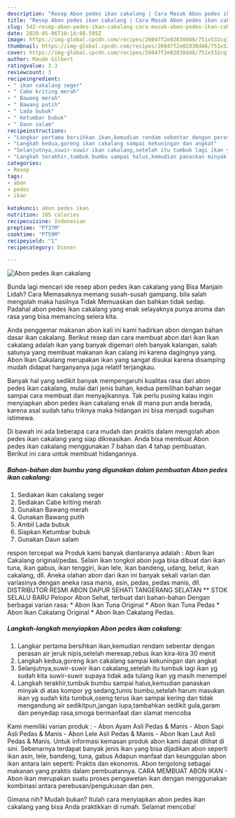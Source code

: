 ```yaml
---
description: "Resep Abon pedes ikan cakalang | Cara Masak Abon pedes ikan cakalang Yang Enak dan Simpel"
title: "Resep Abon pedes ikan cakalang | Cara Masak Abon pedes ikan cakalang Yang Enak dan Simpel"
slug: 542-resep-abon-pedes-ikan-cakalang-cara-masak-abon-pedes-ikan-cakalang-yang-enak-dan-simpel
date: 2020-05-06T10:14:08.595Z
image: https://img-global.cpcdn.com/recipes/26047f2e02830d48/751x532cq70/abon-pedes-ikan-cakalang-foto-resep-utama.jpg
thumbnail: https://img-global.cpcdn.com/recipes/26047f2e02830d48/751x532cq70/abon-pedes-ikan-cakalang-foto-resep-utama.jpg
cover: https://img-global.cpcdn.com/recipes/26047f2e02830d48/751x532cq70/abon-pedes-ikan-cakalang-foto-resep-utama.jpg
author: Maude Gilbert
ratingvalue: 3.3
reviewcount: 3
recipeingredient:
- " ikan cakalang seger"
- " Cabe kriting merah"
- " Bawang merah"
- " Bawang putih"
- " Lada bubuk"
- " Ketumbar bubuk"
- " Daun salam"
recipeinstructions:
- "Langkar pertama bersihkan ikan,kemudian rendam sebentar dengan perasan air jeruk nipis,setelah meresap,rebus ikan kira-kira 30 menit"
- "Langkah kedua,goreng ikan cakalang sampai kekuningan dan angkat"
- "Selanjutnya,suwir-suwir ikan cakalang,setelah itu tumbuk lagi ikan yg sudah kita suwir-suwir supaya tidak ada tulang ikan yg masih menempel"
- "Langkah terakhir,tumbuk bumbu sampai halus,kemudian panaskan minyak di atas kompor yg sedang,tumis bumbu,setelah harum masukan ikan yg sudah kita tumbuk,oseng terus ikan sampai kering dan tidak mengandung air sedikitpun,jangan lupa,tambahkan sedikit gula,garam dan penyedap rasa,smoga bermanfaat dan slamat mencoba"
categories:
- Resep
tags:
- abon
- pedes
- ikan

katakunci: abon pedes ikan 
nutrition: 165 calories
recipecuisine: Indonesian
preptime: "PT37M"
cooktime: "PT59M"
recipeyield: "1"
recipecategory: Dinner

---
```



![Abon pedes ikan cakalang](https://img-global.cpcdn.com/recipes/26047f2e02830d48/751x532cq70/abon-pedes-ikan-cakalang-foto-resep-utama.jpg)

Bunda lagi mencari ide resep abon pedes ikan cakalang yang Bisa Manjain Lidah? Cara Memasaknya memang susah-susah gampang. bila salah mengolah maka hasilnya Tidak Memuaskan dan bahkan tidak sedap. Padahal abon pedes ikan cakalang yang enak selayaknya punya aroma dan rasa yang bisa memancing selera kita.

Anda penggemar makanan abon kali ini kami hadirkan abon dengan bahan dasar ikan cakalang. Berikut resep dan cara membuat abon dari ikan Ikan cakalang adalah ikan yang banyak digemari oleh banyak kalangan, salah satunya yang membuat makanan ikan calang ini karena dagingnya yang. Abon Ikan Cakalang merupakan ikan yang sangat disukai karena disamping mudah didapat harganyanya juga relatif terjangkau.

Banyak hal yang sedikit banyak mempengaruhi kualitas rasa dari abon pedes ikan cakalang, mulai dari jenis bahan, kedua pemilihan bahan segar sampai cara membuat dan menyajikannya. Tak perlu pusing kalau ingin menyiapkan abon pedes ikan cakalang enak di mana pun anda berada, karena asal sudah tahu triknya maka hidangan ini bisa menjadi suguhan istimewa.


Di bawah ini ada beberapa cara mudah dan praktis dalam mengolah abon pedes ikan cakalang yang siap dikreasikan. Anda bisa membuat Abon pedes ikan cakalang menggunakan 7 bahan dan 4 tahap pembuatan. Berikut ini cara untuk membuat hidangannya.

<!--inarticleads1-->

##### Bahan-bahan dan bumbu yang digunakan dalam pembuatan Abon pedes ikan cakalang:

1. Sediakan  ikan cakalang seger
1. Sediakan  Cabe kriting merah
1. Gunakan  Bawang merah
1. Gunakan  Bawang putih
1. Ambil  Lada bubuk
1. Siapkan  Ketumbar bubuk
1. Gunakan  Daun salam


respon tercepat wa Produk kami banyak diantaranya adalah : Abon Ikan Cakalang original/pedas. Selain ikan tongkol abon juga bisa dibuat dari ikan tuna, ikan gabus, ikan tenggiri, ikan lele, ikan bandeng, udang, belut, ikan cakalang, dll. Aneka olahan abon dari ikan ini banyak sekali varian dan variasinya dengan aneka rasa manis, asin, pedas, pedas manis, dll. DISTRIBUTOR RESMI ABON DAPUR SEHATI TANGERANG SELATAN ** STOK SELALU BARU Pelopor Abon Sehat, terbuat dari bahan-bahan Dengan berbagai varian rasa: * Abon Ikan Tuna Original * Abon Ikan Tuna Pedas * Abon Ikan Cakalang Original * Abon Ikan Cakalang Pedas. 

<!--inarticleads2-->

##### Langkah-langkah menyiapkan Abon pedes ikan cakalang:

1. Langkar pertama bersihkan ikan,kemudian rendam sebentar dengan perasan air jeruk nipis,setelah meresap,rebus ikan kira-kira 30 menit
1. Langkah kedua,goreng ikan cakalang sampai kekuningan dan angkat
1. Selanjutnya,suwir-suwir ikan cakalang,setelah itu tumbuk lagi ikan yg sudah kita suwir-suwir supaya tidak ada tulang ikan yg masih menempel
1. Langkah terakhir,tumbuk bumbu sampai halus,kemudian panaskan minyak di atas kompor yg sedang,tumis bumbu,setelah harum masukan ikan yg sudah kita tumbuk,oseng terus ikan sampai kering dan tidak mengandung air sedikitpun,jangan lupa,tambahkan sedikit gula,garam dan penyedap rasa,smoga bermanfaat dan slamat mencoba


Kami memiliki varian produk : - Abon Ayam Asli Pedas &amp; Manis - Abon Sapi Asli Pedas &amp; Manis - Abon Lele Asli Pedas &amp; Manis - Abon Ikan Laut Asli Pedas &amp; Manis. Untuk informasi kemasan produk abon kami dapat dilihat di sini. Sebenarnya terdapat banyak jenis ikan yang bisa dijadikan abon seperti ikan asin, lele, bandeng, tuna, gabus Adapun manfaat dan keunggulan abon ikan antara lain seperti: Praktis dan ekonomis. Abon tergolong sebagai makanan yang praktis dalam pembuatannya. CARA MEMBUAT ABON IKAN - Abon ikan merupakan suatu proses pengawetan ikan dengan menggunakan kombinasi antara perebusan/pengukusan dan pen. 

Gimana nih? Mudah bukan? Itulah cara menyiapkan abon pedes ikan cakalang yang bisa Anda praktikkan di rumah. Selamat mencoba!
